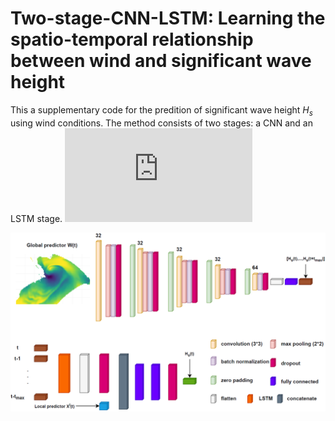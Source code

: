 # Two-stage-CNN-LSTM: Learning the spatio-temporal relationship between wind and significant wave height 

This a supplementary code for the predition of significant wave height $H_s$ using wind conditions. The method consists of two stages: a CNN and an LSTM stage.
![\sum_{\forall i}{x_i^{2}}](https://latex.codecogs.com/svg.latex?%5Csum_%7B%5Cforall+i%7D%7Bx_i%5E%7B2%7D%7D)

![alt text](https://github.com/SaidObakrim/Two-stage-CNN-LSTM-/blob/main/cnn_architicture.png)
